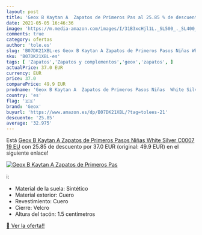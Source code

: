 ```yaml
---
layout: post
title: 'Geox B Kaytan A  Zapatos de Primeros Pas al 25.85 % de descuento'
date: 2021-05-05 16:46:36
image: 'https://m.media-amazon.com/images/I/31B3xcHjl1L._SL500_._SL400_.jpg'
comments: true
category: ofertas
author: 'tole.es'
slug: 'B07DK21XBL-es Geox B Kaytan A Zapatos de Primeros Pasos Niñas White...'
sku: 'B07DK21XBL-es'
tags: [ 'Zapatos','Zapatos y complementos','geox','zapatos', ]
actualPrice: 37.0 EUR
currency: EUR
price: 37.0
comparePrice: 49.9 EUR
prodname: 'Geox B Kaytan A  Zapatos de Primeros Pasos Niñas  White Silver C0007  19 EU'
country: 'es'
flag: '🇪🇸'
brand: 'Geox'
buyurl: 'https://www.amazon.es/dp/B07DK21XBL/?tag=tolees-21'
descuento: '25.85'
average: '32.975'
---
```


Está [Geox B Kaytan A  Zapatos de Primeros Pasos Niñas  White Silver C0007  19 EU](https://www.amazon.es/dp/B07DK21XBL/?tag=tolees-21) con 25.85 de descuento por 37.0 EUR (original: 49.9 EUR) en el siguiente enlace!

[![Geox B Kaytan A  Zapatos de Primeros Pas](https://m.media-amazon.com/images/I/31B3xcHjl1L._SL500_._SL400_.jpg)](https://www.amazon.es/dp/B07DK21XBL/?tag=tolees-21)

ℹ️:

- Material de la suela: Sintético
- Material exterior: Cuero
- Revestimiento: Cuero
- Cierre: Velcro
- Altura del tacón: 1.5 centímetros

[🛒 Ver la oferta!!](https://www.amazon.es/dp/B07DK21XBL/?tag=tolees-21)
